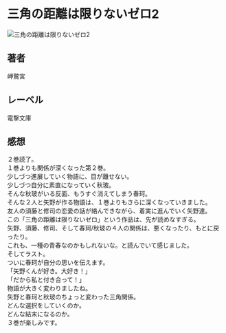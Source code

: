 # 三角の距離は限りないゼロ2

![三角の距離は限りないゼロ2](https://i.imgur.com/H33MNBY.png)

## 著者

岬鷺宮

## レーベル

電撃文庫

## 感想

２巻読了。  
１巻よりも関係が深くなった第２巻。  
少しづつ進展していく物語に、目が離せない。  
少しづつ自分に素直になっていく秋玻。  
そんな秋玻がいる反面、もうすぐ消えてしまう春珂。  
そんな２人と矢野が作る物語は、１巻よりもさらに深くなっていきました。  
友人の須藤と修司の恋愛の話が絡んできながら、着実に進んでいく矢野達。  
この「三角の距離は限りないゼロ」という作品は、先が読めなすぎる。  
矢野、須藤、修司、そして春珂/秋玻の４人の関係は、悪くなったり、もとに戻ったり。  
これも、一種の青春なのかもしれないな。と読んでいて感じました。  
そしてラスト。  
ついに春珂が自分の思いを伝えます。  
「矢野くんが好き。大好き！」  
「だから私と付き合って！」  
物語が大きく変わりましたね。  
矢野と春珂と秋玻のちょっと変わった三角関係。  
どんな選択をしていくのか。  
どんな結末になるのか。  
３巻が楽しみです。  
